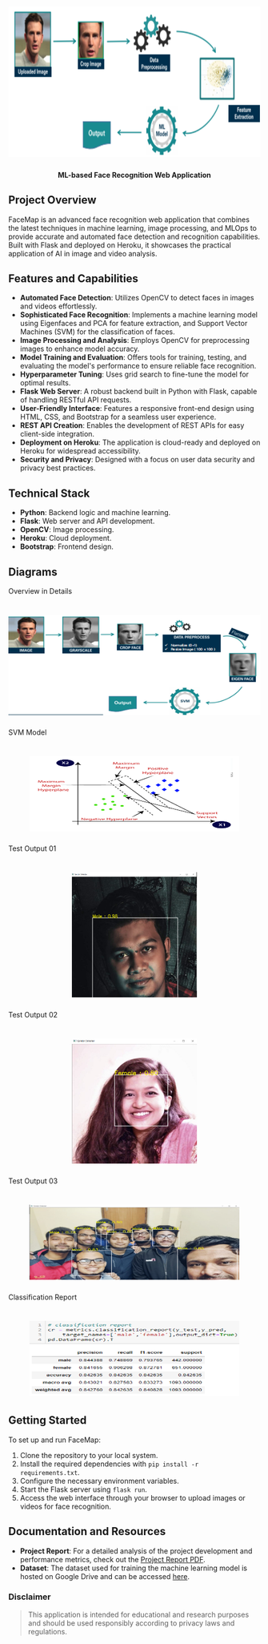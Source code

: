 <h1 align="center">
   <img src="https://github.com/sultanul-ovi/FaceMap/blob/main/images/overview.png"  width="800" height="300" />
</h1>

<h4 align="center">
ML-based Face Recognition Web Application
</h4>



## Project Overview
FaceMap is an advanced face recognition web application that combines the latest techniques in machine learning, image processing, and MLOps to provide accurate and automated face detection and recognition capabilities. Built with Flask and deployed on Heroku, it showcases the practical application of AI in image and video analysis.

## Features and Capabilities

- **Automated Face Detection**: Utilizes OpenCV to detect faces in images and videos effortlessly.
- **Sophisticated Face Recognition**: Implements a machine learning model using Eigenfaces and PCA for feature extraction, and Support Vector Machines (SVM) for the classification of faces.
- **Image Processing and Analysis**: Employs OpenCV for preprocessing images to enhance model accuracy.
- **Model Training and Evaluation**: Offers tools for training, testing, and evaluating the model's performance to ensure reliable face recognition.
- **Hyperparameter Tuning**: Uses grid search to fine-tune the model for optimal results.
- **Flask Web Server**: A robust backend built in Python with Flask, capable of handling RESTful API requests.
- **User-Friendly Interface**: Features a responsive front-end design using HTML, CSS, and Bootstrap for a seamless user experience.
- **REST API Creation**: Enables the development of REST APIs for easy client-side integration.
- **Deployment on Heroku**: The application is cloud-ready and deployed on Heroku for widespread accessibility.
- **Security and Privacy**: Designed with a focus on user data security and privacy best practices.

## Technical Stack

- **Python**: Backend logic and machine learning.
- **Flask**: Web server and API development.
- **OpenCV**: Image processing.
- **Heroku**: Cloud deployment.
- **Bootstrap**: Frontend design.

## Diagrams
Overview in Details
<h1 align="center">
   <img src="https://github.com/sultanul-ovi/FaceMap/blob/main/images/detaled overview.png"  width="600" height="200" />
</h1>

SVM Model
<h1 align="center">
   <img src="https://github.com/sultanul-ovi/FaceMap/blob/main/images/svm.png"  width="420" height="150" />
</h1>

Test Output 01
<h1 align="center">
   <img src="https://github.com/sultanul-ovi/FaceMap/blob/main/images/out3.png"  width="250" height="250" />
</h1>

Test Output 02
<h1 align="center">
   <img src="https://github.com/sultanul-ovi/FaceMap/blob/main/images/out2.png"  width="250" height="250" />
</h1>

Test Output 03
<h1 align="center">
   <img src="https://github.com/sultanul-ovi/FaceMap/blob/main/images/out6.png"  width="420" height="150" />
</h1>

Classification Report
<h1 align="center">
   <img src="https://github.com/sultanul-ovi/FaceMap/blob/main/images/c2.png"  width="420" height="150" />
</h1>


## Getting Started

To set up and run FaceMap:

1. Clone the repository to your local system.
2. Install the required dependencies with `pip install -r requirements.txt`.
3. Configure the necessary environment variables.
4. Start the Flask server using `flask run`.
5. Access the web interface through your browser to upload images or videos for face recognition.

## Documentation and Resources
- **Project Report**: For a detailed analysis of the project development and performance metrics, check out the [Project Report PDF](https://github.com/sultanul-ovi/FaceMap/blob/main/ML_project_report.pdf).
- **Dataset**: The dataset used for training the machine learning model is hosted on Google Drive and can be accessed [here](https://link-to-your-dataset.com).

### Disclaimer

> This application is intended for educational and research purposes and should be used responsibly according to privacy laws and regulations.
